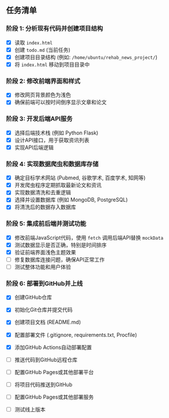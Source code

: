 ## 任务清单

### 阶段 1: 分析现有代码并创建项目结构
- [x] 读取 `index.html`
- [x] 创建 `todo.md` (当前任务)
- [x] 创建项目目录结构 (例如: `/home/ubuntu/rehab_news_project/`)
- [x] 将 `index.html` 移动到项目目录中

### 阶段 2: 修改前端界面和样式
- [x] 修改网页背景颜色为浅色
- [x] 确保前端可以按时间倒序显示文章和论文

### 阶段 3: 开发后端API服务
- [x] 选择后端技术栈 (例如 Python Flask)
- [x] 设计API接口，用于获取资讯列表
- [x] 实现API后端逻辑

### 阶段 4: 实现数据爬虫和数据库存储
- [x] 确定目标学术网站 (Pubmed, 谷歌学术, 百度学术, 知网等)
- [x] 开发爬虫程序定期抓取最新论文和资讯
- [x] 实现数据清洗和去重逻辑
- [x] 选择并设置数据库 (例如 MongoDB, PostgreSQL)
- [x] 将清洗后的数据存入数据库

### 阶段 5: 集成前后端并测试功能
- [x] 修改前端JavaScript代码，使用 `fetch` 调用后端API替换 `mockData`
- [x] 测试数据显示是否正确，特别是时间排序
- [x] 验证前端界面浅色主题效果
- [ ] 修复数据库连接问题，确保API正常工作
- [ ] 测试整体功能和用户体验

### 阶段 6: 部署到GitHub并上线
- [x] 创建GitHub仓库
- [x] 初始化Git仓库并提交代码
- [x] 创建项目文档 (README.md)
- [x] 配置部署文件 (.gitignore, requirements.txt, Procfile)
- [x] 添加GitHub Actions自动部署配置
- [ ] 推送代码到GitHub远程仓库
- [ ] 配置GitHub Pages或其他部署平台
- [ ] 将项目代码推送到GitHub
- [ ] 配置GitHub Pages或其他部署服务
- [ ] 测试线上版本


